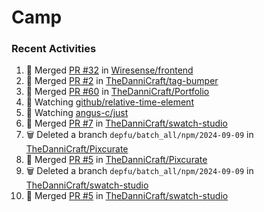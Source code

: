 # Camp

### Recent Activities
<!--START_SECTION:activity-->
1. 🔀 Merged [PR #32](https://github.com/Wiresense/frontend/pull/32) in [Wiresense/frontend](https://github.com/Wiresense/frontend)
2. 🔀 Merged [PR #2](https://github.com/TheDanniCraft/tag-bumper/pull/2) in [TheDanniCraft/tag-bumper](https://github.com/TheDanniCraft/tag-bumper)
3. 🔀 Merged [PR #60](https://github.com/TheDanniCraft/Portfolio/pull/60) in [TheDanniCraft/Portfolio](https://github.com/TheDanniCraft/Portfolio)
4. 🔔 Watching [github/relative-time-element](https://github.com/github/relative-time-element)
5. 🔔 Watching [angus-c/just](https://github.com/angus-c/just)
6. 🔀 Merged [PR #7](https://github.com/TheDanniCraft/swatch-studio/pull/7) in [TheDanniCraft/swatch-studio](https://github.com/TheDanniCraft/swatch-studio)
7. 🗑️ Deleted a branch `depfu/batch_all/npm/2024-09-09` in [TheDanniCraft/Pixcurate](https://github.com/TheDanniCraft/Pixcurate)
8. 🔀 Merged [PR #5](https://github.com/TheDanniCraft/Pixcurate/pull/5) in [TheDanniCraft/Pixcurate](https://github.com/TheDanniCraft/Pixcurate)
9. 🗑️ Deleted a branch `depfu/batch_all/npm/2024-09-09` in [TheDanniCraft/swatch-studio](https://github.com/TheDanniCraft/swatch-studio)
10. 🔀 Merged [PR #5](https://github.com/TheDanniCraft/swatch-studio/pull/5) in [TheDanniCraft/swatch-studio](https://github.com/TheDanniCraft/swatch-studio)
<!--END_SECTION:activity-->
